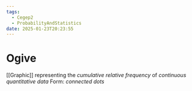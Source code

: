 ```yaml
---
tags:
  - Cegep2
  - ProbabilityAndStatistics
date: 2025-01-23T20:23:55
---
```


# Ogive

[[Graphic]] representing the *cumulative relative frequency* of *continuous quantitative data*
Form: *connected dots*